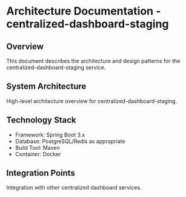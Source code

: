 # Architecture Documentation - centralized-dashboard-staging

## Overview
This document describes the architecture and design patterns for the centralized-dashboard-staging service.

## System Architecture
High-level architecture overview for centralized-dashboard-staging.

## Technology Stack
- Framework: Spring Boot 3.x
- Database: PostgreSQL/Redis as appropriate
- Build Tool: Maven
- Container: Docker

## Integration Points
Integration with other centralized dashboard services.
